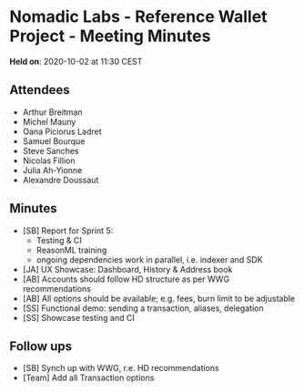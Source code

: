 # Nomadic Labs - Reference Wallet Project - Meeting Minutes

**Held on**: 2020-10-02 at 11:30 CEST

## Attendees

 * Arthur Breitman
 * Michel Mauny
 * Oana Piciorus Ladret
 * Samuel Bourque
 * Steve Sanches
 * Nicolas Fillion
 * Julia Ah-Yionne
 * Alexandre Doussaut

## Minutes

 * [SB] Report for Sprint 5:
     * Testing & CI
     * ReasonML training
     * ongoing dependencies work in parallel, i.e. indexer and SDK 
 * [JA] UX Showcase: Dashboard, History & Address book
 * [AB] Accounts should follow HD structure as per WWG recommendations
 * [AB] All options should be available; e.g. fees, burn limit to be adjustable
 * [SS] Functional demo: sending a transaction, aliases, delegation
 * [SS] Showcase testing and CI

## Follow ups

 * [SB] Synch up with WWG, r.e. HD recommendations
 * [Team] Add all Transaction options
